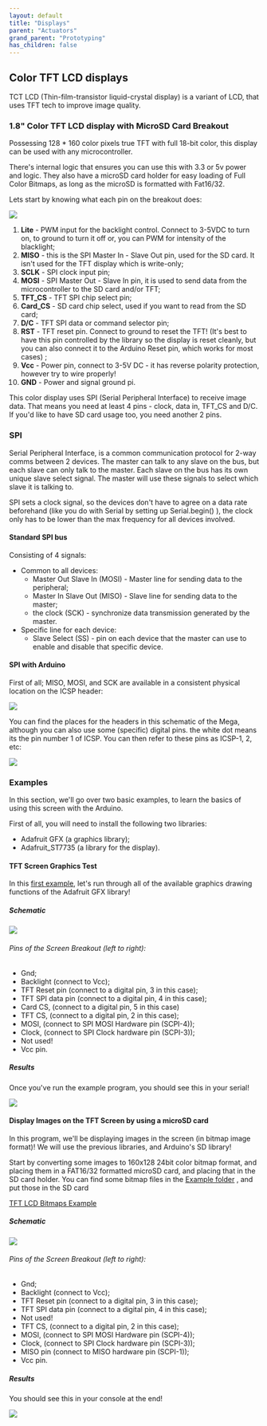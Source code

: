 ```yaml
---
layout: default
title: "Displays"
parent: "Actuators"
grand_parent: "Prototyping"
has_children: false
---
```


## Color TFT LCD displays

TCT LCD (Thin-film-transistor liquid-crystal display) is a variant of LCD, that
uses TFT tech to improve image quality.

### 1.8" Color TFT LCD display with MicroSD Card Breakout

Possessing 128 * 160 color pixels true TFT with full 18-bit color, this display
can be used with any microcontroller.

There's internal logic that ensures you can use this  with 3.3 or 5v power and
logic. They also have a microSD card holder for easy loading of Full Color Bitmaps,
as long as the microSD is formatted with Fat16/32.

Lets start by knowing what each pin on the breakout does:

![]({{site.baseurl}}/assets/images/display_1.png)

1. **Lite** - PWM input for the backlight control. Connect to 3-5VDC to turn on,
to ground to turn it off or, you can PWM for intensity of the blacklight;
2. **MISO** - this is the SPI Master In - Slave Out pin, used for the SD card.
It isn't used for the TFT display which is write-only;
3. **SCLK** - SPI clock input pin;
4. **MOSI** - SPI Master Out - Slave In pin, it is used to send data from the
microcontroller to the SD card and/or TFT;
5. **TFT_CS** - TFT SPI chip select pin;
6. **Card_CS** - SD card chip select, used if you want to read from the SD card;
7. **D/C** - TFT SPI data or command selector pin;
8. **RST** - TFT reset pin. Connect to ground to reset the TFT! (It's best to
have this pin controlled by the library so the display is reset cleanly, but you
can also connect it to the Arduino Reset pin, which works for most cases) ;
9. **Vcc** - Power pin, connect to 3-5V DC - it has reverse polarity protection,
however try to wire properly!
10. **GND** - Power and signal ground pi.

This color display uses SPI (Serial Peripheral Interface) to receive image data.
That means you need at least 4 pins - clock, data in, TFT_CS and D/C. If you'd
like to have SD card usage too, you need another 2 pins.

### SPI

Serial Peripheral Interface, is a common communication protocol for 2-way comms
between 2 devices.
The master can talk to any slave on the bus, but each slave can only talk to the
master.
Each slave on the bus has its own unique slave select signal. The master will use
these signals to select which slave it is talking to.

SPI sets a clock signal, so the devices don't have to agree on a data rate beforehand
(like you do with Serial by setting up Serial.begin() ), the clock only has to be
lower than the max frequency for all devices involved.

#### Standard SPI bus
Consisting of 4 signals:
* Common to all devices:
  * Master Out Slave In (MOSI) - Master line for sending data to the peripheral;
  * Master In Slave Out (MISO) - Slave line for sending data to the master;
  * the clock (SCK) - synchronize data transmission generated by the master.
* Specific line for each device:
  * Slave Select (SS) -  pin on each device that the master can use to enable and
  disable that specific device.

#### SPI with Arduino
First of all; MISO, MOSI, and SCK are available in a consistent physical location
on the ICSP header:

![]({{site.baseurl}}/assets/images/display_2.png)

You can find the places for the headers in this schematic of the Mega, although
you can also use some (specific) digital pins. the white dot means its the pin
number 1 of ICSP. You can then refer to these pins as ICSP-1, 2, etc:

![]({{site.baseurl}}/assets/images/display_3.png)

### Examples

In this section, we'll go over two basic examples, to learn the basics of using
this screen with the Arduino.

First of all, you will need to install the following two libraries:

* Adafruit GFX (a graphics library);
* Adafruit_ST7735 (a library for the display).

#### TFT Screen Graphics Test
In this [first example](https://github.com/datacentricdesign/code/tree/master/examples/actuators/displays/tft_lcd_bitmaps/tft_lcd_bitmaps.ino), let's run through all of the available graphics drawing functions of the Adafruit GFX library!

##### Schematic

![]({{site.baseurl}}/assets/images/display_4.png)

###### Pins of the Screen Breakout (left to right):
* Gnd;
* Backlight (connect to Vcc);
* TFT Reset pin (connect to a digital pin, 3 in this case);
* TFT SPI data pin (connect to a digital pin, 4 in this case);
* Card CS, (connect to a digital pin, 5 in this case)
* TFT CS, (connect to a digital pin, 2 in this case);
* MOSI, (connect to SPI MOSI Hardware pin (SCPI-4));
* Clock, (connect to SPI Clock hardware pin (SCPI-3));
* Not used!
* Vcc pin.

##### Results
Once you've run the example program, you should see this in your serial!

![]({{site.baseurl}}/assets/images/display_1.gif)

#### Display Images on the TFT Screen by using a microSD card

In this program, we'll be displaying images in the screen (in bitmap image format)!
We will use the previous libraries, and Arduino's SD library!

Start by converting some images to 160x128 24bit color bitmap format, and placing
them in a FAT16/32 formatted microSD card, and placing that in the SD card holder.
You can find some bitmap files in the 
[Example folder](https://github.com/datacentricdesign/code/blob/master/examples/actuators/displays/tft_lcd_bitmaps)
, and put those in the SD card

[TFT LCD Bitmaps Example](https://github.com/datacentricdesign/code/blob/master/examples/actuators/displays/tft_lcd_bitmaps/tft_lcd_bitmaps.ino)


##### Schematic

![]({{site.baseurl}}/assets/images/display_5.png)

###### Pins of the Screen Breakout (left to right):
* Gnd;
* Backlight (connect to Vcc);
* TFT Reset pin (connect to a digital pin, 3 in this case);
* TFT SPI data pin (connect to a digital pin, 4 in this case);
* Not used!
* TFT CS, (connect to a digital pin, 2 in this case);
* MOSI, (connect to SPI MOSI Hardware pin (SCPI-4));
* Clock, (connect to SPI Clock hardware pin (SCPI-3));
* MISO pin (connect to MISO hardware pin (SCPI-1));
* Vcc pin.

#####  Results
You should see this in your console at the end!

![]({{site.baseurl}}/assets/images/display_2.gif)

